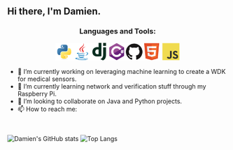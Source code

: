 ## Hi there, I'm Damien.


<h3 align="center">Languages and Tools:</h3>
<p align="center"> <img src="https://github.com/devicons/devicon/blob/master/icons/python/python-original.svg" alt="Python" width="40" height="40"/><img src="https://github.com/devicons/devicon/blob/master/icons/java/java-original.svg" alt="Java" width="40" height="40"/><img src="https://github.com/devicons/devicon/blob/master/icons/django/django-plain.svg" alt="Django" width="40" height"40"/><img src="https://github.com/devicons/devicon/blob/master/icons/csharp/csharp-original.svg" alt="C#" width="40" height="40"/><img src="https://github.com/devicons/devicon/blob/master/icons/github/github-original.svg" alt="Github" width="40" height="40"/><img src="https://github.com/devicons/devicon/blob/master/icons/html5/html5-original.svg" alt="HTML5" width="40" height="40"/>
<img src="https://github.com/devicons/devicon/blob/master/icons/javascript/javascript-original.svg" alt="JavaScript" width="40" height="40"/>


- 🔭 I’m currently working on leveraging machine learning to create a WDK for medical sensors.
- 🌱 I’m currently learning network and verification stuff through my Raspberry Pi.
- 👯 I’m looking to collaborate on Java and Python projects.
- 📫 How to reach me:

</br>

![Damien's GitHub stats](https://github-readme-stats.vercel.app/api?username=DamiennFl&rank_icon=github&theme=transparent)
![Top Langs](https://github-readme-stats.vercel.app/api/top-langs/?username=DamiennFl&theme=transparent)
